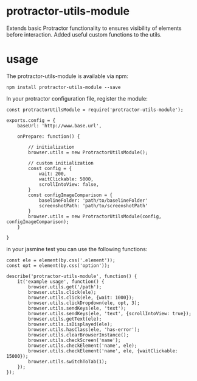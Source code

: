 # protractor-utils-module
Extends basic Protractor functionality to ensures visibility of elements before interaction. Added useful custom functions to the utils.

# usage
The protractor-utils-module is available via npm:

```npm install protractor-utils-module --save```

In your protractor configuration file, register the module:

```
const protractorUtilsModule = require('protractor-utils-module');

exports.config = {
    baseUrl: 'http://www.base.url',
    
    onPrepare: function() {
    
        // initialization
        browser.utils = new ProtractorUtilsModule();
        
        // custom initialization   
        const config = {
            wait: 200,
            waitClickable: 5000,
            scrollIntoView: false,
        }
        const configImageComparison = {
            baselineFolder: 'path/to/baselineFolder'
            screenshotPath: 'path/to/screenshotPath'
        }
        browser.utils = new ProtractorUtilsModule(config, configImageComparison);
    }
   
}
```

in your jasmine test you can use the following functions:
```
const ele = element(by.css('.element'));
const opt = element(by.css('option'));

describe('protractor-utils-module', function() {
    it('example usage', function() { 
        browser.utils.get('/path');
        browser.utils.click(ele);
        browser.utils.click(ele, {wait: 1000});
        browser.utils.clickDropdown(ele, opt, 3);
        browser.utils.sendKeys(ele, 'text');
        browser.utils.sendKeys(ele, 'text', {scrollIntoView: true});
        browser.utils.getText(ele);
        browser.utils.isDisplayed(ele);
        browser.utils.hasClass(ele, 'has-error');
        browser.utils.clearBrowserInstance();
        browser.utils.checkScreen('name');
        browser.utils.checkElement('name', ele);
        browser.utils.checkElement('name', ele, {waitClickable: 15000});
        browser.utils.switchToTab(1);      
    });
});
```



